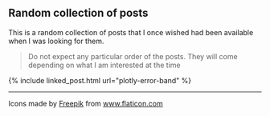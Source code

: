 
## Random collection of posts

This is a random collection of posts that I once wished had been available when I was looking for them.
>Do not expect any particular order of the posts. They will come depending on what I am interested at the time

{% include linked_post.html url="plotly-error-band" %}

---
<div>Icons made by <a href="https://www.freepik.com" title="Freepik">Freepik</a> from <a href="https://www.flaticon.com/" title="Flaticon">www.flaticon.com</a></div>